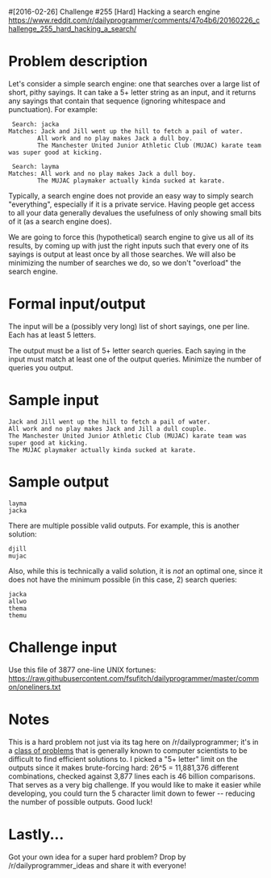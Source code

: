 #[2016-02-26] Challenge #255 [Hard] Hacking a search engine
https://www.reddit.com/r/dailyprogrammer/comments/47o4b6/20160226_challenge_255_hard_hacking_a_search/

# Problem description

Let's consider a simple search engine: one that searches over a large list of short, pithy sayings. It can take a 5+ letter string as an input, and it returns any sayings that contain that sequence (ignoring whitespace and punctuation). For example:

     Search: jacka
    Matches: Jack and Jill went up the hill to fetch a pail of water.
            All work and no play makes Jack a dull boy.
            The Manchester United Junior Athletic Club (MUJAC) karate team was super good at kicking.

     Search: layma
    Matches: All work and no play makes Jack a dull boy.
            The MUJAC playmaker actually kinda sucked at karate.


Typically, a search engine does not provide an easy way to simply search "everything", especially if it is a private service. Having people get access to all your data generally devalues the usefulness of only showing small bits of it (as a search engine does). 

We are going to force this (hypothetical) search engine to give us all of its results, by coming up with just the right inputs such that every one of its sayings is output at least once by all those searches. We will also be minimizing the number of searches we do, so we don't "overload" the search engine.

# Formal input/output

The input will be a (possibly very long) list of short sayings, one per line. Each has at least 5 letters.

The output must be a list of 5+ letter search queries. Each saying in the input must match at least one of the output queries. Minimize the number of queries you output.

# Sample input

    Jack and Jill went up the hill to fetch a pail of water.
    All work and no play makes Jack and Jill a dull couple.
    The Manchester United Junior Athletic Club (MUJAC) karate team was super good at kicking.
    The MUJAC playmaker actually kinda sucked at karate.

# Sample output

    layma
    jacka

There are multiple possible valid outputs. For example, this is another solution:

    djill
    mujac

Also, while this is technically a valid solution, it is *not* an optimal one, since it does not have the minimum possible (in this case, 2) search queries:

    jacka
    allwo
    thema
    themu

# Challenge input

Use this file of 3877 one-line UNIX fortunes: https://raw.githubusercontent.com/fsufitch/dailyprogrammer/master/common/oneliners.txt

# Notes

This is a hard problem not just via its tag here on /r/dailyprogrammer; it's in a [class of problems](https://en.wikipedia.org/wiki/NP-completeness#NP-complete_problems) that is generally known to computer scientists to be difficult to find efficient solutions to. I picked a "5+ letter" limit on the outputs since it makes brute-forcing hard: 26^5 = 11,881,376 different combinations, checked against 3,877 lines each is 46 billion comparisons. That serves as a very big challenge. If you would like to make it easier while developing, you could turn the 5 character limit down to fewer -- reducing the number of possible outputs. Good luck!

# Lastly...

Got your own idea for a super hard problem? Drop by /r/dailyprogrammer_ideas and share it with everyone!